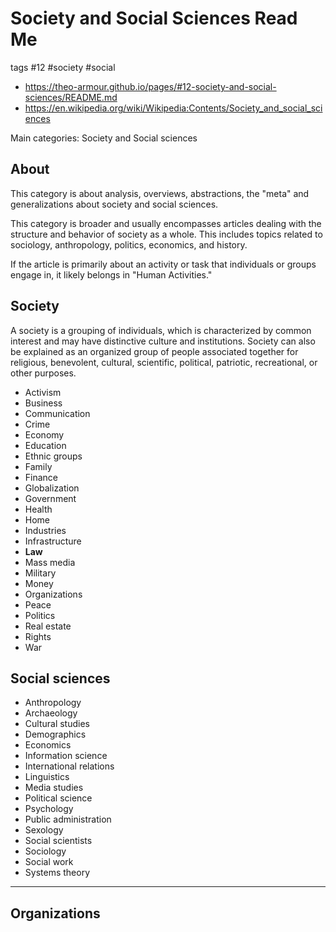 # Society and Social Sciences Read Me

tags #12 #society #social

* https://theo-armour.github.io/pages/#12-society-and-social-sciences/README.md
* https://en.wikipedia.org/wiki/Wikipedia:Contents/Society_and_social_sciences

Main categories: Society and Social sciences

## About

This category is about analysis, overviews, abstractions, the "meta" and generalizations about society and social sciences.

This category is broader and usually encompasses articles dealing with the structure and behavior of society as a whole. This includes topics related to sociology, anthropology, politics, economics, and history.

If the article is primarily about an activity or task that individuals or groups engage in, it likely belongs in "Human Activities."


## Society

A society is a grouping of individuals, which is characterized by common interest and may have distinctive culture and institutions. Society can also be explained as an organized group of people associated together for religious, benevolent, cultural, scientific, political, patriotic, recreational, or other purposes.

* Activism
* Business
* Communication
* Crime
* Economy
* Education
* Ethnic groups
* Family
* Finance
* Globalization
* Government
* Health
* Home
* Industries
* Infrastructure
* **Law**
* Mass media
* Military
* Money
* Organizations
* Peace
* Politics
* Real estate
* Rights
* War

## Social sciences

* Anthropology
* Archaeology
* Cultural studies
* Demographics
* Economics
* Information science
* International relations
* Linguistics
* Media studies
* Political science
* Psychology
* Public administration
* Sexology
* Social scientists
* Sociology
* Social work
* Systems theory


***

## Organizations
